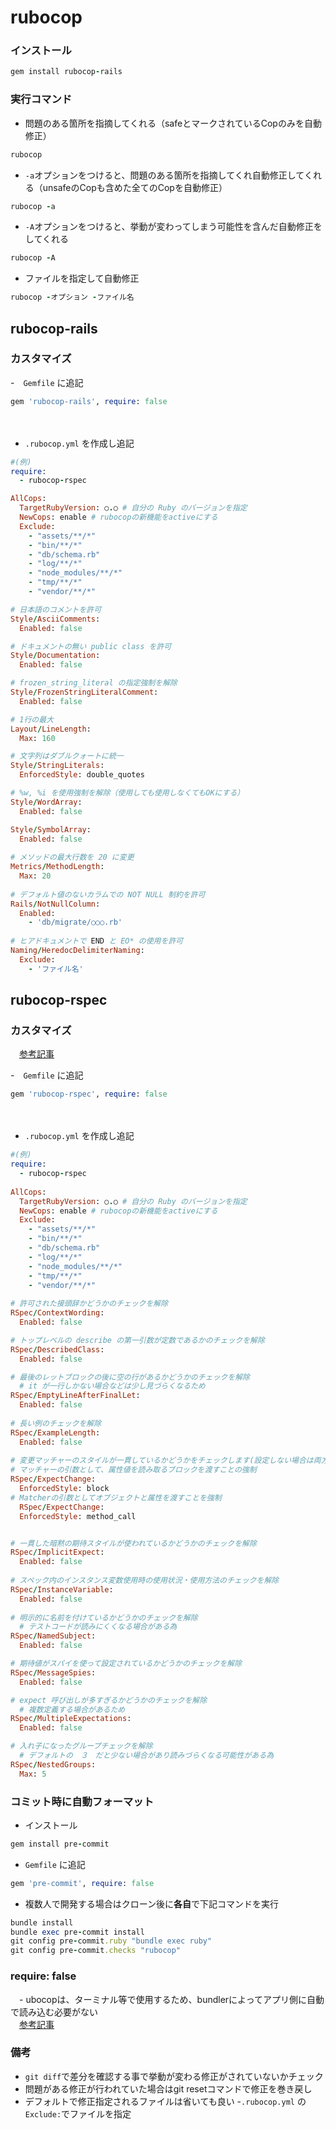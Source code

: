 # rubocop
  
### インストール
```ruby
gem install rubocop-rails
```
  
### 実行コマンド
- 問題のある箇所を指摘してくれる（safeとマークされているCopのみを自動修正）
```ruby
rubocop
```
  
- `-a`オプションをつけると、問題のある箇所を指摘してくれ自動修正してくれる（unsafeのCopも含めた全てのCopを自動修正）
```ruby
rubocop -a
```
  
- `-A`オプションをつけると、挙動が変わってしまう可能性を含んだ自動修正をしてくれる
```ruby
rubocop -A
```
  
- ファイルを指定して自動修正
```ruby
rubocop -オプション -ファイル名
```
  
## rubocop-rails
### カスタマイズ
-　`Gemfile` に追記
```ruby
gem 'rubocop-rails', require: false
```
　　
- `.rubocop.yml` を作成し追記
```ruby
#(例)
require:
  - rubocop-rspec

AllCops:
  TargetRubyVersion: ○.○ # 自分の Ruby のバージョンを指定
  NewCops: enable # rubocopの新機能をactiveにする
  Exclude:
    - "assets/**/*"
    - "bin/**/*"
    - "db/schema.rb"
    - "log/**/*"
    - "node_modules/**/*"
    - "tmp/**/*"
    - "vendor/**/*"

# 日本語のコメントを許可
Style/AsciiComments:
  Enabled: false

# ドキュメントの無い public class を許可
Style/Documentation:
  Enabled: false

# frozen_string_literal の指定強制を解除
Style/FrozenStringLiteralComment:
  Enabled: false

# 1行の最大
Layout/LineLength:
  Max: 160

# 文字列はダブルクォートに統一
Style/StringLiterals:
  EnforcedStyle: double_quotes

# %w, %i を使用強制を解除（使用しても使用しなくてもOKにする）
Style/WordArray:
  Enabled: false

Style/SymbolArray:
  Enabled: false
  
# メソッドの最大行数を 20 に変更
Metrics/MethodLength:
  Max: 20
  
# デフォルト値のないカラムでの NOT NULL 制約を許可
Rails/NotNullColumn:
  Enabled:
    - 'db/migrate/○○○.rb'
    
# ヒアドキュメントで END と EO* の使用を許可
Naming/HeredocDelimiterNaming:
  Exclude:
    - 'ファイル名'
```
  
## rubocop-rspec
### カスタマイズ
　[参考記事](https://www.webya-wagai.jp/articles/6)
  
-　`Gemfile` に追記
```ruby
gem 'rubocop-rspec', require: false
```
　　
- `.rubocop.yml` を作成し追記
```ruby
#(例)
require:
  - rubocop-rspec
  
AllCops:
  TargetRubyVersion: ○.○ # 自分の Ruby のバージョンを指定
  NewCops: enable # rubocopの新機能をactiveにする
  Exclude:
    - "assets/**/*"
    - "bin/**/*"
    - "db/schema.rb"
    - "log/**/*"
    - "node_modules/**/*"
    - "tmp/**/*"
    - "vendor/**/*"
  
# 許可された接頭辞かどうかのチェックを解除
RSpec/ContextWording:
  Enabled: false

# トップレベルの describe の第一引数が定数であるかのチェックを解除
RSpec/DescribedClass:
  Enabled: false

# 最後のレットブロックの後に空の行があるかどうかのチェックを解除
  # it が一行しかない場合などは少し見づらくなるため
RSpec/EmptyLineAfterFinalLet:
  Enabled: false
  
# 長い例のチェックを解除  
RSpec/ExampleLength:
  Enabled: false
  
# 変更マッチャーのスタイルが一貫しているかどうかをチェックします(設定しない場合は両方適応)
# マッチャーの引数として、属性値を読み取るブロックを渡すことの強制
RSpec/ExpectChange:
  EnforcedStyle: block
# Matcherの引数としてオブジェクトと属性を渡すことを強制
  RSpec/ExpectChange:
  EnforcedStyle: method_call


# 一貫した暗黙の期待スタイルが使われているかどうかのチェックを解除
RSpec/ImplicitExpect:
  Enabled: false
  
# スペック内のインスタンス変数使用時の使用状況・使用方法のチェックを解除
RSpec/InstanceVariable:
  Enabled: false
  
# 明示的に名前を付けているかどうかのチェックを解除
  # テストコードが読みにくくなる場合がある為
RSpec/NamedSubject:
  Enabled: false

# 期待値がスパイを使って設定されているかどうかのチェックを解除
RSpec/MessageSpies:
  Enabled: false

# expect 呼び出しが多すぎるかどうかのチェックを解除
  # 複数定義する場合があるため
RSpec/MultipleExpectations:
  Enabled: false

# 入れ子になったグループチェックを解除
  # デフォルトの　３　だと少ない場合があり読みづらくなる可能性がある為
RSpec/NestedGroups:
  Max: 5
```
  
### コミット時に自動フォーマット
- インストール
```ruby
gem install pre-commit
```
  
- `Gemfile` に追記
```ruby
gem 'pre-commit', require: false
```
- 複数人で開発する場合はクローン後に**各自**で下記コマンドを実行
```ruby
bundle install
bundle exec pre-commit install
git config pre-commit.ruby "bundle exec ruby"
git config pre-commit.checks "rubocop"
```

### require: false
　- ubocopは、ターミナル等で使用するため、bundlerによってアプリ側に自動で読み込む必要がない
　  
　[参考記事](https://qiita.com/S42100254h/items/170e88d888330ca92701#%E7%B5%90%E8%AB%96)
### 備考
- `git diff`で差分を確認する事で挙動が変わる修正がされていないかチェック
- 問題がある修正が行われていた場合はgit resetコマンドで修正を巻き戻し
- デフォルトで修正指定されるファイルは省いても良い
  -`.rubocop.yml` の `Exclude:`でファイルを指定

  
